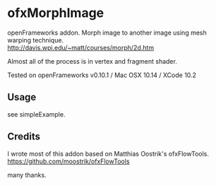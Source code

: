 # ofxMorphImage

openFrameworks addon.
Morph image to another image using mesh warping technique.  
http://davis.wpi.edu/~matt/courses/morph/2d.htm

Almost all of the process is in vertex and fragment shader.  

Tested on openFrameworks v0.10.1 / Mac OSX 10.14 / XCode 10.2

## Usage

see simpleExample.

## Credits

I wrote most of this addon based on Matthias Oostrik's ofxFlowTools.
https://github.com/moostrik/ofxFlowTools  

many thanks.

